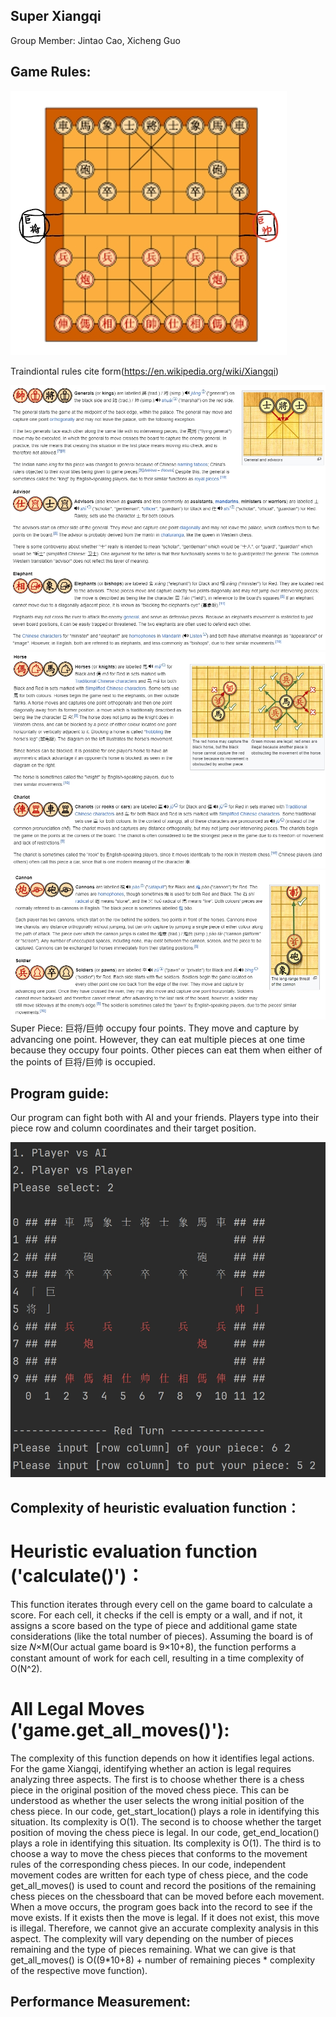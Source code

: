 ## Super Xiangqi 

Group Member: Jintao Cao, Xicheng Guo

## Game Rules:
![alt text](images/Board.png)

Traindiontal rules cite form(https://en.wikipedia.org/wiki/Xiangqi)

![alt text](images/Rules1.png)
![alt text](images/Rules2.png)
![alt text](images/Rules3.png)
Super Piece:
      巨将/巨帅 occupy four points. They move and capture by advancing one point. However, they can eat multiple pieces at one time because they occupy four points. Other pieces can eat them when either of the points of 巨将/巨帅 is occupied.
## Program guide:
Our program can fight both with AI and your friends. Players type into their piece row and column coordinates and their target position.

![alt text](images/demo.png)

## Complexity of heuristic evaluation function：
# Heuristic evaluation function ('calculate()')：
This function iterates through every cell on the game board to calculate a score. For each cell, it checks if the cell is empty or a wall, and if not, it assigns a score based on the type of piece and additional game state considerations (like the total number of pieces).
Assuming the board is of size 𝑁×M(Our actual game board is 9×10+8), the function performs a constant amount of work for each cell, resulting in a time complexity of O(N^2).
  
# All Legal Moves ('game.get_all_moves()'):
The complexity of this function depends on how it identifies legal actions. For the game Xiangqi, identifying whether an action is legal requires analyzing three aspects.
The first is to choose whether there is a chess piece in the original position of the moved chess piece. This can be understood as whether the user selects the wrong initial position of the chess piece. In our code, get_start_location() plays a role in identifying this situation. Its complexity is O(1).
The second is to choose whether the target position of moving the chess piece is legal. In our code, get_end_location() plays a role in identifying this situation. Its complexity is O(1).
The third is to choose a way to move the chess pieces that conforms to the movement rules of the corresponding chess pieces. In our code, independent movement codes are written for each type of chess piece, and the code get_all_moves() is used to count and record the positions of the remaining chess pieces on the chessboard that can be moved before each movement. When a move occurs, the program goes back into the record to see if the move exists. If it exists then the move is legal. If it does not exist, this move is illegal. Therefore, we cannot give an accurate complexity analysis in this aspect. The complexity will vary depending on the number of pieces remaining and the type of pieces remaining. What we can give is that get_all_moves() is O((9*10+8) + number of remaining pieces * complexity of the respective move function).

## Performance Measurement:
